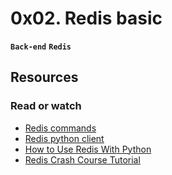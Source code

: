 # 0x02. Redis basic

**`Back-end`** **`Redis`**

## Resources

### Read or watch

* [Redis commands](https://intranet.alxswe.com/rltoken/lQ8ANhVfxDTxDr2UDSyQRA)
* [Redis python client](https://intranet.alxswe.com/rltoken/imfgFhAZPlg7YMZ_tHvFZw)
* [How to Use Redis With Python](https://intranet.alxswe.com/rltoken/7SluvFvgckwVgsvrfOf1CQ)
* [Redis Crash Course Tutorial](https://intranet.alxswe.com/rltoken/hJVo3XwMMFFoApyX8zPXvA)
